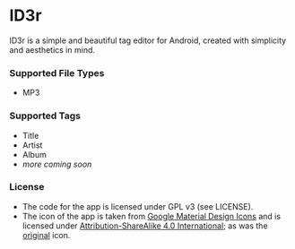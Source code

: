 # ID3r

ID3r is a simple and beautiful tag editor for Android, created with simplicity and aesthetics in mind.

### Supported File Types
* MP3

### Supported Tags
* Title
* Artist
* Album
* *more coming soon*

### License
* The code for the app is licensed under GPL v3 (see LICENSE).
* The icon of the app is taken from [Google Material Design Icons](https://github.com/google/material-design-icons) and is licensed under [Attribution-ShareAlike 4.0 International](http://creativecommons.org/licenses/by-sa/4.0/); as was the [original](https://github.com/google/material-design-icons/blob/master/maps/svg/ic_local_offer_48px.svg) icon.
